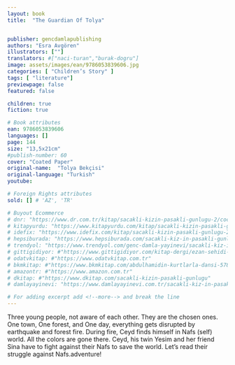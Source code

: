 ```yaml
---
layout: book
title:  "The Guardian Of Tolya"


publisher: gencdamlapublishing
authors: "Esra Avgören"
illustrators: [""]
translators: #["naci-turan","burak-dogru"]
image: assets/images/ean/9786053839606.jpg
categories: [ "Children’s Story" ]
tags: [ "literature"]
previewpage: false
featured: false

children: true
fiction: true

# Book attributes
ean: 9786053839606
languages: []
page: 144
size: "13,5x21cm"
#publish-number: 60
cover: "Coated Paper"
original-name:  "Tolya Bekçisi"
original-language: "Turkish"
youtube:

# Foreign Rights attributes
sold: [] # 'AZ', 'TR'

# Buyout Ecommerce
# dnr: "https://www.dr.com.tr/kitap/sacakli-kizin-pasakli-gunlugu-2/cocuk-ve-genclik/genclik-10-yas/roman-oyku/urunno=0001893059001"
# kitapyurdu: "https://www.kitapyurdu.com/kitap/sacakli-kizin-pasakli-gunlugu-2-/560122.html&filter_name=Sa%C3%A7akl%C4%B1+K%C4%B1z%27%C4%B1n+Pasakl%C4%B1+G%C3%BCnl%C3%BC%C4%9F%C3%BC+2"
# idefix: "https://www.idefix.com/kitap/sacakli-kizin-pasakli-gunlugu-2/cocuk-ve-genclik/genclik-10-yas/roman-oyku/urunno=0001893059001"
# hepsiburada: "https://www.hepsiburada.com/sacakli-kiz-in-pasakli-gunlugu-2-damla-yayinevi-p-HBV000012ER86"
# trendyol: "https://www.trendyol.com/genc-damla-yayinevi/sacakli-kiz-in-pasakli-gunlugu-2-p-54825777"
# gittigidiyor: #"https://www.gittigidiyor.com/kitap-dergi/ezan-sehidi-adnan-menderes_pdp_732728793"
# odatvkitap: #"https://www.odatvkitap.com.tr"
# bkmkitap: #"https://www.bkmkitap.com/abdulhamidin-kurtlarla-dansi-578226"
# amazontr: #"https://www.amazon.com.tr"
# dkitap: #"https://www.dkitap.com/sacakli-kizin-pasakli-gunlugu"
# damlayayinevi: "https://www.damlayayinevi.com.tr/sacakli-kiz-in-pasakli-gunlugu-2-bu-iste-bi-terslik-var"

# For adding excerpt add <!--more--> and break the line
---
```

Three young people, not aware of each other. They are the
chosen ones.
One town,
One forest, and
One day, everything gets disrupted by earthquake and forest
fire.
During fire, Ceyd finds himself in Nafs (self) world. All the colors
are gone there. Ceyd, his twin Yesim and her friend Sina have
to fight against their Nafs to save the world.
Let’s read their struggle against Nafs.adventure!
<!--more--> 

